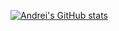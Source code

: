 [![Andrei's GitHub stats](https://github-readme-stats.vercel.app/api?username=ka8725)](https://github.com/anuraghazra/github-readme-stats)
